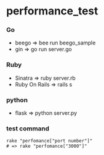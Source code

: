 # performance_test

### Go
- beego => bee run beego_sample
- gin => go run server.go

### Ruby
- Sinatra => ruby server.rb
- Ruby On Rails => rails s

### python
- flask => python server.py


### test command

```
rake "perfomance["port number"]"
# => rake "perfomance["3000"]"
```
